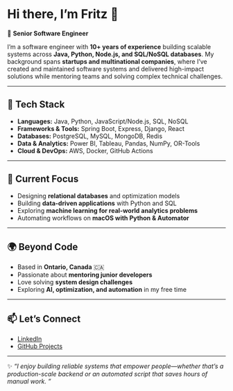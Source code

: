 # Hi there, I’m Fritz 👋  

🚀 **Senior Software Engineer**  

I’m a software engineer with **10+ years of experience** building scalable systems across **Java, Python, Node.js, and SQL/NoSQL databases**. My background spans **startups and multinational companies**, where I’ve created and maintained software systems and delivered high-impact solutions while mentoring teams and solving complex technical challenges.  

---

## 🔧 Tech Stack
- **Languages:** Java, Python, JavaScript/Node.js, SQL, NoSQL  
- **Frameworks & Tools:** Spring Boot, Express, Django, React  
- **Databases:** PostgreSQL, MySQL, MongoDB, Redis  
- **Data & Analytics:** Power BI, Tableau, Pandas, NumPy, OR-Tools  
- **Cloud & DevOps:** AWS, Docker, GitHub Actions  

---

## 📌 Current Focus
- Designing **relational databases** and optimization models  
- Building **data-driven applications** with Python and SQL  
- Exploring **machine learning for real-world analytics problems**  
- Automating workflows on **macOS with Python & Automator**  

---

## 🌍 Beyond Code
- Based in **Ontario, Canada** 🇨🇦  
- Passionate about **mentoring junior developers**  
- Love solving **system design challenges**  
- Exploring **AI, optimization, and automation** in my free time  

---

## 📫 Let’s Connect
- [LinkedIn](https://www.linkedin.com/in/hilfritzcamallere/)  
- [GitHub Projects](https://github.com/hilfritz)  

---

✨ _“I enjoy building reliable systems that empower people—whether that’s a production-scale backend or an automated script that saves hours of manual work. ”_  
